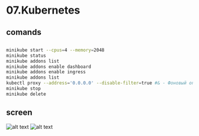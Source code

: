 # 07.Kubernetes
## comands
## 
```sh
minikube start --cpus=4 --memory=2048
minikube status
minikube addons list
minikube addons enable dashboard
minikube addons enable ingress
minikube addons list
kubectl proxy --address='0.0.0.0' --disable-filter=true #& - Фоновый оператор не поддерживается 
minikube stop
minikube delete
```
## screen
![alt text](https://github.com/MsWik/sa.it-academy.by/blob/md-sa2-16-21/biaspaltsau_a/07.Kubernetes/s.png)
![alt text](https://github.com/MsWik/sa.it-academy.by/blob/md-sa2-16-21/biaspaltsau_a/07.Kubernetes/r.png)

